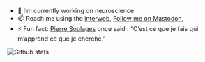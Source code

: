 
- 🔭 I’m currently working on neuroscience
- 📫 Reach me using the [interweb](https://laurentperrinet.github.io/), <a rel="me" href="https://neuromatch.social/@laurentperrinet">Follow me on Mastodon</a>,
- ⚡ Fun fact:  [Pierre Soulages](https://en.wikipedia.org/wiki/Pierre_Soulages) once said : “C’est ce que je fais qui m’apprend ce que je cherche.”

![Github stats](https://github-readme-stats.vercel.app/api?username=laurentperrinet&show_icons=true&count_private=true)
